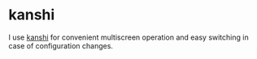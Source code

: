 # kanshi

I use [kanshi](https://github.com/emersion/kanshi) for convenient multiscreen
operation and easy switching in case of configuration changes.
